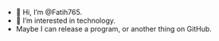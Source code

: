 - 👋 Hi, I’m @Fatih765.
- 👀 I’m interested in technology.
- Maybe I can release a program, or another thing on GitHub.

<!---
Fatih765/Fatih765 is a ✨ special ✨ repository because its `README.md` (this file) appears on your GitHub profile.
You can click the Preview link to take a look at your changes.
--->

